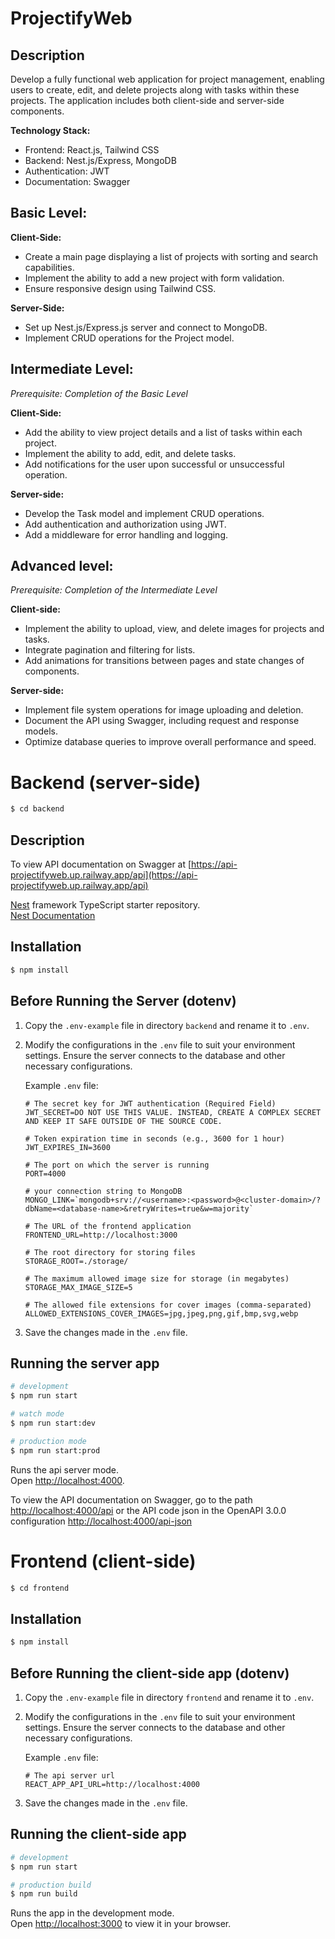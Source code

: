 # ProjectifyWeb

## Description
Develop a fully functional web application for project management, enabling users to create, edit, and delete projects along with tasks within these projects. The application includes both client-side and server-side components.

**Technology Stack:**
- Frontend: React.js, Tailwind CSS
- Backend: Nest.js/Express, MongoDB
- Authentication: JWT
- Documentation: Swagger

## Basic Level:

**Client-Side:**
- Create a main page displaying a list of projects with sorting and search capabilities.
- Implement the ability to add a new project with form validation.
- Ensure responsive design using Tailwind CSS.  

**Server-Side:**
- Set up Nest.js/Express.js server and connect to MongoDB.
- Implement CRUD operations for the Project model.

## Intermediate Level:

_Prerequisite: Completion of the Basic Level_

**Client-Side:** 
- Add the ability to view project details and a list of tasks within each project.
- Implement the ability to add, edit, and delete tasks.
- Add notifications for the user upon successful or unsuccessful operation.  
   
**Server-side:**
- Develop the Task model and implement CRUD operations.
- Add authentication and authorization using JWT.
- Add a middleware for error handling and logging.

## Advanced level:

_Prerequisite: Completion of the Intermediate Level_

**Client-side:**
- Implement the ability to upload, view, and delete images for projects and tasks.
- Integrate pagination and filtering for lists.
- Add animations for transitions between pages and state changes of components.

**Server-side:**
- Implement file system operations for image uploading and deletion.
- Document the API using Swagger, including request and response models.
- Optimize database queries to improve overall performance and speed.

# Backend (server-side)

```bash
$ cd backend
```

## Description

To view API documentation on Swagger at [https://api-projectifyweb.up.railway.app/api](https://api-projectifyweb.up.railway.app/api)

[Nest](https://github.com/nestjs/nest) framework TypeScript starter repository.  
[Nest Documentation](https://docs.nestjs.com/)

## Installation

```bash
$ npm install
```

## Before Running the Server (dotenv)

1. Copy the `.env-example` file in directory `backend` and rename it to `.env`.

2. Modify the configurations in the `.env` file to suit your environment settings. Ensure the server connects to the database and other necessary configurations.

    Example `.env` file:
    ```dotenv
    # The secret key for JWT authentication (Required Field)
    JWT_SECRET=DO NOT USE THIS VALUE. INSTEAD, CREATE A COMPLEX SECRET AND KEEP IT SAFE OUTSIDE OF THE SOURCE CODE.

    # Token expiration time in seconds (e.g., 3600 for 1 hour)
    JWT_EXPIRES_IN=3600
    
    # The port on which the server is running
    PORT=4000

    # your connection string to MongoDB
    MONGO_LINK=`mongodb+srv://<username>:<password>@<cluster-domain>/?dbName=<database-name>&retryWrites=true&w=majority`

    # The URL of the frontend application
    FRONTEND_URL=http://localhost:3000

    # The root directory for storing files
    STORAGE_ROOT=./storage/

    # The maximum allowed image size for storage (in megabytes)
    STORAGE_MAX_IMAGE_SIZE=5

    # The allowed file extensions for cover images (comma-separated)
    ALLOWED_EXTENSIONS_COVER_IMAGES=jpg,jpeg,png,gif,bmp,svg,webp
    ```

3. Save the changes made in the `.env` file.

## Running the server app

```bash
# development
$ npm run start

# watch mode
$ npm run start:dev

# production mode
$ npm run start:prod
```
Runs the api server mode.\
Open [http://localhost:4000](http://localhost:4000).

To view the API documentation on Swagger, go to the path [http://localhost:4000/api](http://localhost:4000/api) or the API code json in the OpenAPI 3.0.0 configuration [http://localhost:4000/api-json](http://localhost:4000/api-json)  

<!-- ## Test

```bash
# unit tests
$ npm run test

# e2e tests
$ npm run test:e2e

# test coverage
$ npm run test:cov
``` -->

# Frontend (client-side)

```bash
$ cd frontend
```

## Installation

```bash
$ npm install
```

## Before Running the client-side app (dotenv)

1. Copy the `.env-example` file in directory `frontend` and rename it to `.env`.

2. Modify the configurations in the `.env` file to suit your environment settings. Ensure the server connects to the database and other necessary configurations.

    Example `.env` file:
    ```dotenv
    # The api server url
    REACT_APP_API_URL=http://localhost:4000
    ```

3. Save the changes made in the `.env` file.

## Running the client-side app

```bash
# development
$ npm run start

# production build
$ npm run build
```

Runs the app in the development mode.\
Open [http://localhost:3000](http://localhost:3000) to view it in your browser.
